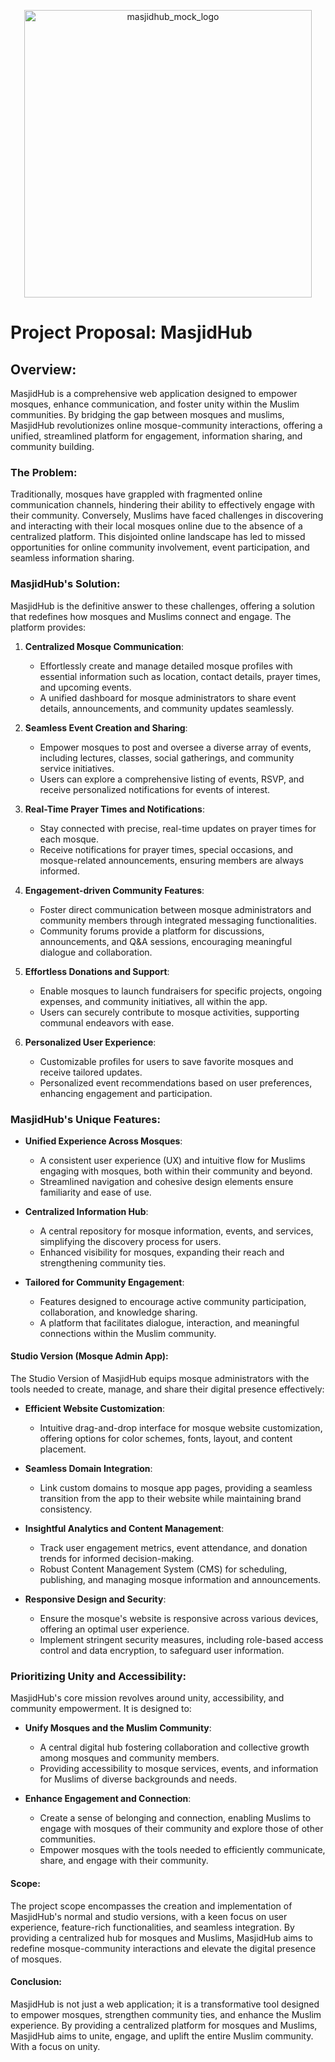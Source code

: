 <p align="center">
  <img width="460" height="460" src="https://github.com/masjidhub/masjidhub-doc/assets/60695851/933b7d2d-8134-4c36-9ce1-a4329ae2d7d3" alt="masjidhub_mock_logo">
</p>

# Project Proposal: MasjidHub

## Overview:
MasjidHub is a comprehensive web application designed to empower mosques, enhance communication, and foster unity within the Muslim communities. By bridging the gap between mosques and muslims, MasjidHub revolutionizes online mosque-community interactions, offering a unified, streamlined platform for engagement, information sharing, and community building.

### The Problem:
Traditionally, mosques have grappled with fragmented online communication channels, hindering their ability to effectively engage with their community. Conversely, Muslims have faced challenges in discovering and interacting with their local mosques online due to the absence of a centralized platform. This disjointed online landscape has led to missed opportunities for online community involvement, event participation, and seamless information sharing.

### MasjidHub's Solution:
MasjidHub is the definitive answer to these challenges, offering a solution that redefines how mosques and Muslims connect and engage. The platform provides:
1. **Centralized Mosque Communication**:
   - Effortlessly create and manage detailed mosque profiles with essential information such as location, contact details, prayer times, and upcoming events.
   - A unified dashboard for mosque administrators to share event details, announcements, and community updates seamlessly.

2. **Seamless Event Creation and Sharing**:
   - Empower mosques to post and oversee a diverse array of events, including lectures, classes, social gatherings, and community service initiatives.
   - Users can explore a comprehensive listing of events, RSVP, and receive personalized notifications for events of interest.

3. **Real-Time Prayer Times and Notifications**:
   - Stay connected with precise, real-time updates on prayer times for each mosque.
   - Receive notifications for prayer times, special occasions, and mosque-related announcements, ensuring members are always informed.

4. **Engagement-driven Community Features**:
   - Foster direct communication between mosque administrators and community members through integrated messaging functionalities.
   - Community forums provide a platform for discussions, announcements, and Q&A sessions, encouraging meaningful dialogue and collaboration.

5. **Effortless Donations and Support**:
   - Enable mosques to launch fundraisers for specific projects, ongoing expenses, and community initiatives, all within the app.
   - Users can securely contribute to mosque activities, supporting communal endeavors with ease.

6. **Personalized User Experience**:
   - Customizable profiles for users to save favorite mosques and receive tailored updates.
   - Personalized event recommendations based on user preferences, enhancing engagement and participation.

### MasjidHub's Unique Features:

- **Unified Experience Across Mosques**:
  - A consistent user experience (UX) and intuitive flow for Muslims engaging with mosques, both within their community and beyond.
  - Streamlined navigation and cohesive design elements ensure familiarity and ease of use.

- **Centralized Information Hub**:
  - A central repository for mosque information, events, and services, simplifying the discovery process for users.
  - Enhanced visibility for mosques, expanding their reach and strengthening community ties.

- **Tailored for Community Engagement**:
  - Features designed to encourage active community participation, collaboration, and knowledge sharing.
  - A platform that facilitates dialogue, interaction, and meaningful connections within the Muslim community.

#### Studio Version (Mosque Admin App):
The Studio Version of MasjidHub equips mosque administrators with the tools needed to create, manage, and share their digital presence effectively:

- **Efficient Website Customization**:
  - Intuitive drag-and-drop interface for mosque website customization, offering options for color schemes, fonts, layout, and content placement.
  
- **Seamless Domain Integration**:
  - Link custom domains to mosque app pages, providing a seamless transition from the app to their website while maintaining brand consistency.
  
- **Insightful Analytics and Content Management**:
  - Track user engagement metrics, event attendance, and donation trends for informed decision-making.
  - Robust Content Management System (CMS) for scheduling, publishing, and managing mosque information and announcements.
  
- **Responsive Design and Security**:
  - Ensure the mosque's website is responsive across various devices, offering an optimal user experience.
  - Implement stringent security measures, including role-based access control and data encryption, to safeguard user information.

### Prioritizing Unity and Accessibility:
MasjidHub's core mission revolves around unity, accessibility, and community empowerment. It is designed to:

- **Unify Mosques and the Muslim Community**:
  - A central digital hub fostering collaboration and collective growth among mosques and community members.
  - Providing accessibility to mosque services, events, and information for Muslims of diverse backgrounds and needs.

- **Enhance Engagement and Connection**:
  - Create a sense of belonging and connection, enabling Muslims to engage with mosques of their community and explore those of other communities.
  - Empower mosques with the tools needed to efficiently communicate, share, and engage with their community.

#### Scope:
The project scope encompasses the creation and implementation of MasjidHub's normal and studio versions, with a keen focus on user experience, feature-rich functionalities, and seamless integration. By providing a centralized hub for mosques and Muslims, MasjidHub aims to redefine mosque-community interactions and elevate the digital presence of mosques.

#### Conclusion:
MasjidHub is not just a web application; it is a transformative tool designed to empower mosques, strengthen community ties, and enhance the Muslim experience. By providing a centralized platform for mosques and Muslims, MasjidHub aims to unite, engage, and uplift the entire Muslim community. With a focus on unity.
